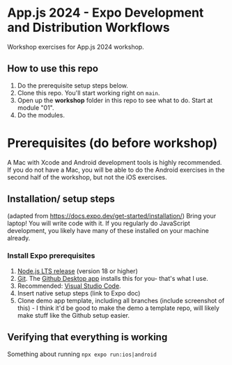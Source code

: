 # App.js 2024 - Expo Development and Distribution Workflows
Workshop exercises for App.js 2024 workshop.

## How to use this repo
1. Do the prerequisite setup steps below.
2. Clone this repo. You'll start working right on `main`.
3. Open up the **workshop** folder in this repo to see what to do. Start at module "01".
4. Do the modules.

# Prerequisites (do before workshop)
A Mac with Xcode and Android development tools is highly recommended. If you do not have a Mac, you will be able to do the Android exercises in the second half of the workshop, but not the iOS exercises.

## Installation/ setup steps
(adapted from https://docs.expo.dev/get-started/installation/)
Bring your laptop! You will write code with it. If you regularly do JavaScript development, you likely have many of these installed on your machine already.

### Install Expo prerequisites
1. [Node.js LTS release](https://nodejs.org/en/) (version 18 or higher)
2. [Git](https://git-scm.com/). The [Github Desktop app](https://desktop.github.com/) installs this for you- that's what I use.
3. Recommended: [Visual Studio Code](https://code.visualstudio.com/download).
4. Insert native setup steps (link to Expo doc)
4. Clone demo app template, including all branches (include screenshot of this) - I think it'd be good to make the demo a template repo, will likely make stuff like the Github setup easier.

## Verifying that everything is working
Something about running `npx expo run:ios|android`
